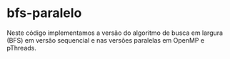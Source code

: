 # bfs-paralelo
Neste código implementamos a versão do algoritmo de busca em largura (BFS) em versão sequencial e nas versões paralelas em OpenMP e pThreads.
